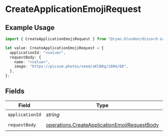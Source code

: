 # CreateApplicationEmojiRequest

## Example Usage

```typescript
import { CreateApplicationEmojiRequest } from "@ryan.blunden/discord-sdk/models/operations";

let value: CreateApplicationEmojiRequest = {
  applicationId: "<value>",
  requestBody: {
    name: "<value>",
    image: "https://picsum.photos/seed/aKlB0q/1804/68",
  },
};
```

## Fields

| Field                                                                                                        | Type                                                                                                         | Required                                                                                                     | Description                                                                                                  |
| ------------------------------------------------------------------------------------------------------------ | ------------------------------------------------------------------------------------------------------------ | ------------------------------------------------------------------------------------------------------------ | ------------------------------------------------------------------------------------------------------------ |
| `applicationId`                                                                                              | *string*                                                                                                     | :heavy_check_mark:                                                                                           | N/A                                                                                                          |
| `requestBody`                                                                                                | [operations.CreateApplicationEmojiRequestBody](../../models/operations/createapplicationemojirequestbody.md) | :heavy_check_mark:                                                                                           | N/A                                                                                                          |